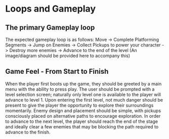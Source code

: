 # Loops and Gameplay

## The primary Gameplay loop
The expected gameplay loop is as follows:
Move -> Complete Platforming Segments -> Jump on Enemies -> Collect Pickups to power your character -> Destroy more enemies -> Advance to the end of the level
(An image/diagram should be provided here to accompany this)


## Game Feel - From Start to Finish

When the player first boots up the game, they should be greeted by a main menu with the ability to press play. The user should be prompted with a level selection screen; naturally only level one is available to the player will advance to level 1. Upon entering the first level, not much danger should be present to give the player the opportunity to explore their surroundings momentarily. Enemy design and placement should be simple, with pickups consciously placed on alternative paths to encourage exploration. In order to advance to the next level, the player should reach the end of the stage and ideally clear a few enemies that may be blocking the path required to advance to the finish.

